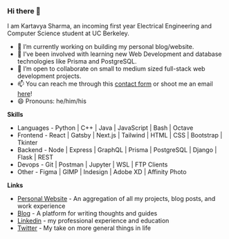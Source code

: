 ### Hi there 👋

I am Kartavya Sharma, an incoming first year Electrical Engineering and Computer Science student at UC Berkeley.

- 🔭 I’m currently working on building my personal blog/website.
- 🌱 I’ve been involved with learning new Web Development and database technologies like Prisma and PostgreSQL.
- 👯 I’m open to collaborate on small to medium sized full-stack web development projects.
- 📫 You can reach me through this [contact form](https://kartavyas.com/contact) or shoot me an email [here](mailto:kartavya@berkeley.edu)!
- 😄 Pronouns: he/him/his

**Skills**

* Languages - Python | C++ | Java | JavaScript | Bash | Octave
* Frontend - React | Gatsby | Next.js | Tailwind | HTML | CSS | Bootstrap | Tkinter
* Backend - Node | Express | GraphQL | Prisma | PostgreSQL | Django | Flask | REST
* Devops - Git | Postman | Jupyter | WSL | FTP Clients
* Other - Figma | GIMP | Indesign | Adobe XD | Affinity Photo

**Links**

- [Personal Website](https://kartavyas.com) - An aggregation of all my projects, blog posts, and work experience
- [Blog](https://kartavyas.com/blog) - A platform for writing thoughts and guides
- [Linkedin](https://www.linkedin.com/in/kartavya-sharma/?lipi=urn%3Ali%3Apage%3Ad_flagship3_profile_view_base%3B8qmmRxejRvitIR7lNvObCw%3D%3D) - my professional experience and education
- [Twitter](https://twitter.com/floatyvariable) - My take on more general things in life
